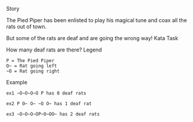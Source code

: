 Story

The Pied Piper has been enlisted to play his magical tune and coax all the rats out of town.

But some of the rats are deaf and are going the wrong way!
Kata Task

How many deaf rats are there?
Legend

    P = The Pied Piper
    O~ = Rat going left
    ~O = Rat going right

Example

    ex1 ~O~O~O~O P has 0 deaf rats

    ex2 P O~ O~ ~O O~ has 1 deaf rat

    ex3 ~O~O~O~OP~O~OO~ has 2 deaf rats
